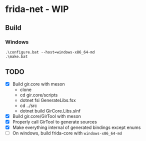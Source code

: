 # frida-net - WIP

## Build

### Windows

```
.\configure.bat --host=windows-x86_64-md
.\make.bat
```

## TODO

- [x] Build gir.core with meson
  - clone
  - cd gir.core/scripts
  - dotnet fsi GenerateLibs.fsx
  - cd ../src
  - dotnet build GirCore.Libs.slnf
- [x] Build gir.core/GirTool with meson
- [x] Properly call GirTool to generate sources
- [x] Make everything internal of generated bindings except enums
- [ ] On windows, build frida-core with `windows-x86_64-md`
